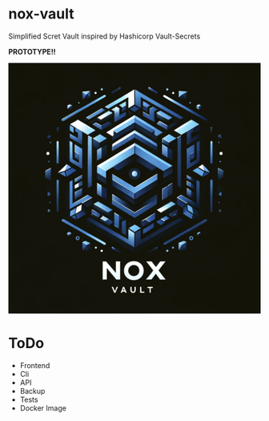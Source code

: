 # nox-vault
Simplified Scret Vault inspired by Hashicorp Vault-Secrets

**PROTOTYPE!!**

![alt text](image.png)

# ToDo
* Frontend
* Cli
* API
* Backup
* Tests
* Docker Image